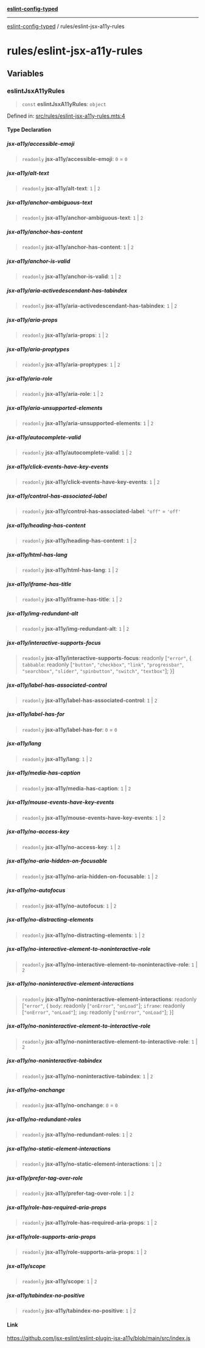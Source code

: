 [**eslint-config-typed**](../README.md)

***

[eslint-config-typed](../README.md) / rules/eslint-jsx-a11y-rules

# rules/eslint-jsx-a11y-rules

## Variables

### eslintJsxA11yRules

> `const` **eslintJsxA11yRules**: `object`

Defined in: [src/rules/eslint-jsx-a11y-rules.mts:4](https://github.com/noshiro-pf/eslint-config-typed/blob/main/src/rules/eslint-jsx-a11y-rules.mts#L4)

#### Type Declaration

##### jsx-a11y/accessible-emoji

> `readonly` **jsx-a11y/accessible-emoji**: `0` = `0`

##### jsx-a11y/alt-text

> `readonly` **jsx-a11y/alt-text**: `1` \| `2`

##### jsx-a11y/anchor-ambiguous-text

> `readonly` **jsx-a11y/anchor-ambiguous-text**: `1` \| `2`

##### jsx-a11y/anchor-has-content

> `readonly` **jsx-a11y/anchor-has-content**: `1` \| `2`

##### jsx-a11y/anchor-is-valid

> `readonly` **jsx-a11y/anchor-is-valid**: `1` \| `2`

##### jsx-a11y/aria-activedescendant-has-tabindex

> `readonly` **jsx-a11y/aria-activedescendant-has-tabindex**: `1` \| `2`

##### jsx-a11y/aria-props

> `readonly` **jsx-a11y/aria-props**: `1` \| `2`

##### jsx-a11y/aria-proptypes

> `readonly` **jsx-a11y/aria-proptypes**: `1` \| `2`

##### jsx-a11y/aria-role

> `readonly` **jsx-a11y/aria-role**: `1` \| `2`

##### jsx-a11y/aria-unsupported-elements

> `readonly` **jsx-a11y/aria-unsupported-elements**: `1` \| `2`

##### jsx-a11y/autocomplete-valid

> `readonly` **jsx-a11y/autocomplete-valid**: `1` \| `2`

##### jsx-a11y/click-events-have-key-events

> `readonly` **jsx-a11y/click-events-have-key-events**: `1` \| `2`

##### jsx-a11y/control-has-associated-label

> `readonly` **jsx-a11y/control-has-associated-label**: `"off"` = `'off'`

##### jsx-a11y/heading-has-content

> `readonly` **jsx-a11y/heading-has-content**: `1` \| `2`

##### jsx-a11y/html-has-lang

> `readonly` **jsx-a11y/html-has-lang**: `1` \| `2`

##### jsx-a11y/iframe-has-title

> `readonly` **jsx-a11y/iframe-has-title**: `1` \| `2`

##### jsx-a11y/img-redundant-alt

> `readonly` **jsx-a11y/img-redundant-alt**: `1` \| `2`

##### jsx-a11y/interactive-supports-focus

> `readonly` **jsx-a11y/interactive-supports-focus**: readonly \[`"error"`, \{ `tabbable`: readonly \[`"button"`, `"checkbox"`, `"link"`, `"progressbar"`, `"searchbox"`, `"slider"`, `"spinbutton"`, `"switch"`, `"textbox"`\]; \}\]

##### jsx-a11y/label-has-associated-control

> `readonly` **jsx-a11y/label-has-associated-control**: `1` \| `2`

##### jsx-a11y/label-has-for

> `readonly` **jsx-a11y/label-has-for**: `0` = `0`

##### jsx-a11y/lang

> `readonly` **jsx-a11y/lang**: `1` \| `2`

##### jsx-a11y/media-has-caption

> `readonly` **jsx-a11y/media-has-caption**: `1` \| `2`

##### jsx-a11y/mouse-events-have-key-events

> `readonly` **jsx-a11y/mouse-events-have-key-events**: `1` \| `2`

##### jsx-a11y/no-access-key

> `readonly` **jsx-a11y/no-access-key**: `1` \| `2`

##### jsx-a11y/no-aria-hidden-on-focusable

> `readonly` **jsx-a11y/no-aria-hidden-on-focusable**: `1` \| `2`

##### jsx-a11y/no-autofocus

> `readonly` **jsx-a11y/no-autofocus**: `1` \| `2`

##### jsx-a11y/no-distracting-elements

> `readonly` **jsx-a11y/no-distracting-elements**: `1` \| `2`

##### jsx-a11y/no-interactive-element-to-noninteractive-role

> `readonly` **jsx-a11y/no-interactive-element-to-noninteractive-role**: `1` \| `2`

##### jsx-a11y/no-noninteractive-element-interactions

> `readonly` **jsx-a11y/no-noninteractive-element-interactions**: readonly \[`"error"`, \{ `body`: readonly \[`"onError"`, `"onLoad"`\]; `iframe`: readonly \[`"onError"`, `"onLoad"`\]; `img`: readonly \[`"onError"`, `"onLoad"`\]; \}\]

##### jsx-a11y/no-noninteractive-element-to-interactive-role

> `readonly` **jsx-a11y/no-noninteractive-element-to-interactive-role**: `1` \| `2`

##### jsx-a11y/no-noninteractive-tabindex

> `readonly` **jsx-a11y/no-noninteractive-tabindex**: `1` \| `2`

##### jsx-a11y/no-onchange

> `readonly` **jsx-a11y/no-onchange**: `0` = `0`

##### jsx-a11y/no-redundant-roles

> `readonly` **jsx-a11y/no-redundant-roles**: `1` \| `2`

##### jsx-a11y/no-static-element-interactions

> `readonly` **jsx-a11y/no-static-element-interactions**: `1` \| `2`

##### jsx-a11y/prefer-tag-over-role

> `readonly` **jsx-a11y/prefer-tag-over-role**: `1` \| `2`

##### jsx-a11y/role-has-required-aria-props

> `readonly` **jsx-a11y/role-has-required-aria-props**: `1` \| `2`

##### jsx-a11y/role-supports-aria-props

> `readonly` **jsx-a11y/role-supports-aria-props**: `1` \| `2`

##### jsx-a11y/scope

> `readonly` **jsx-a11y/scope**: `1` \| `2`

##### jsx-a11y/tabindex-no-positive

> `readonly` **jsx-a11y/tabindex-no-positive**: `1` \| `2`

#### Link

https://github.com/jsx-eslint/eslint-plugin-jsx-a11y/blob/main/src/index.js
